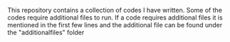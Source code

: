 This repository contains a collection of codes I have written.
Some of the codes require additional files to run. If a code requires additional files it is mentioned in the first few lines
and the additional file can be found under the "additionalfiles" folder
